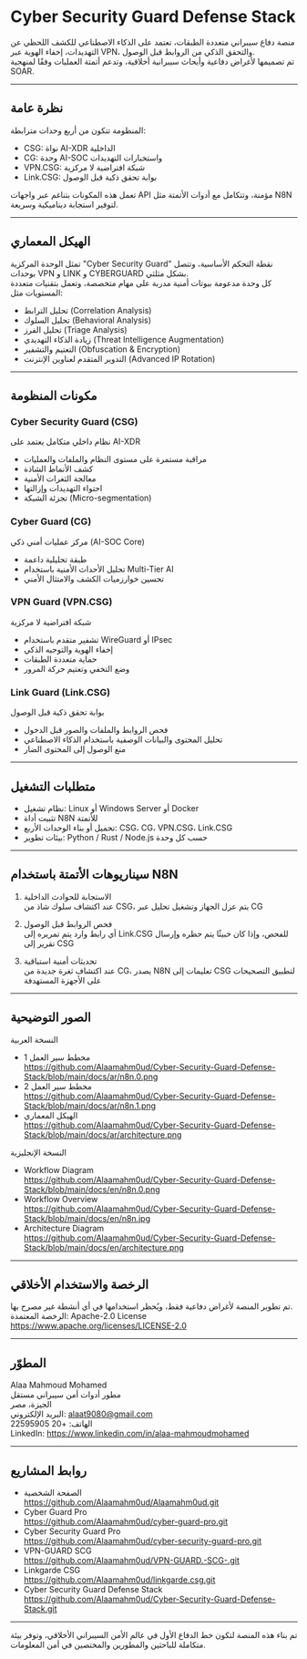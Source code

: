 # Cyber Security Guard Defense Stack

منصة دفاع سيبراني متعددة الطبقات، تعتمد على الذكاء الاصطناعي للكشف اللحظي عن التهديدات، إخفاء الهوية عبر VPN، والتحقق الذكي من الروابط قبل الوصول.  
تم تصميمها لأغراض دفاعية وأبحاث سيبرانية أخلاقية، وتدعم أتمتة العمليات وفقًا لمنهجية SOAR.

---

## نظرة عامة

المنظومة تتكون من أربع وحدات مترابطة:

- CSG: نواة AI-XDR الداخلية  
- CG: وحدة AI-SOC واستخبارات التهديدات  
- VPN.CSG: شبكة افتراضية لا مركزية  
- Link.CSG: بوابة تحقق ذكية قبل الوصول

تعمل هذه المكونات بتناغم عبر واجهات API مؤمنة، وتتكامل مع أدوات الأتمتة مثل N8N لتوفير استجابة ديناميكية وسريعة.

---

## الهيكل المعماري

تمثل الوحدة المركزية "Cyber Security Guard" نقطة التحكم الأساسية، وتتصل بوحدات VPN و LINK و CYBERGUARD بشكل مثلثي.  
كل وحدة مدعومة ببوتات أمنية مدربة على مهام متخصصة، وتعمل بتقنيات متعددة المستويات مثل:

- تحليل الترابط (Correlation Analysis)  
- تحليل السلوك (Behavioral Analysis)  
- تحليل الفرز (Triage Analysis)  
- زيادة الذكاء التهديدي (Threat Intelligence Augmentation)  
- التعتيم والتشفير (Obfuscation & Encryption)  
- التدوير المتقدم لعناوين الإنترنت (Advanced IP Rotation)

---

## مكونات المنظومة

### Cyber Security Guard (CSG)
نظام داخلي متكامل يعتمد على AI-XDR  
- مراقبة مستمرة على مستوى النظام والملفات والعمليات  
- كشف الأنماط الشاذة  
- معالجة الثغرات الأمنية  
- احتواء التهديدات وإزالتها  
- تجزئة الشبكة (Micro-segmentation)

### Cyber Guard (CG)
مركز عمليات أمني ذكي (AI-SOC Core)  
- طبقة تحليلية داعمة  
- تحليل الأحداث الأمنية باستخدام Multi-Tier AI  
- تحسين خوارزميات الكشف والامتثال الأمني

### VPN Guard (VPN.CSG)
شبكة افتراضية لا مركزية  
- تشفير متقدم باستخدام WireGuard أو IPsec  
- إخفاء الهوية والتوجيه الذكي  
- حماية متعددة الطبقات  
- وضع التخفي وتعتيم حركة المرور

### Link Guard (Link.CSG)
بوابة تحقق ذكية قبل الوصول  
- فحص الروابط والملفات والصور قبل الدخول  
- تحليل المحتوى والبيانات الوصفية باستخدام الذكاء الاصطناعي  
- منع الوصول إلى المحتوى الضار

---

## متطلبات التشغيل

- نظام تشغيل: Linux أو Windows Server أو Docker  
- تثبيت أداة N8N للأتمتة  
- تحميل أو بناء الوحدات الأربع: CSG، CG، VPN.CSG، Link.CSG  
- بيئات تطوير: Python / Rust / Node.js حسب كل وحدة

---

## سيناريوهات الأتمتة باستخدام N8N

1. الاستجابة للحوادث الداخلية  
   عند اكتشاف سلوك شاذ من CSG، يتم عزل الجهاز وتشغيل تحليل عبر CG

2. فحص الروابط قبل الوصول  
   أي رابط وارد يتم تمريره إلى Link.CSG للفحص، وإذا كان خبيثًا يتم حظره وإرسال تقرير إلى CSG

3. تحديثات أمنية استباقية  
   عند اكتشاف ثغرة جديدة من CG، يصدر N8N تعليمات إلى CSG لتطبيق التصحيحات على الأجهزة المستهدفة

---

## الصور التوضيحية

النسخة العربية  
- مخطط سير العمل 1  
  https://github.com/Alaamahm0ud/Cyber-Security-Guard-Defense-Stack/blob/main/docs/ar/n8n.0.png  
- مخطط سير العمل 2  
  https://github.com/Alaamahm0ud/Cyber-Security-Guard-Defense-Stack/blob/main/docs/ar/n8n.1.png  
- الهيكل المعماري  
  https://github.com/Alaamahm0ud/Cyber-Security-Guard-Defense-Stack/blob/main/docs/ar/architecture.png

النسخة الإنجليزية  
- Workflow Diagram  
  https://github.com/Alaamahm0ud/Cyber-Security-Guard-Defense-Stack/blob/main/docs/en/n8n.0.png  
- Workflow Overview  
  https://github.com/Alaamahm0ud/Cyber-Security-Guard-Defense-Stack/blob/main/docs/en/n8n.jpg  
- Architecture Diagram  
  https://github.com/Alaamahm0ud/Cyber-Security-Guard-Defense-Stack/blob/main/docs/en/architecture.png

---

## الرخصة والاستخدام الأخلاقي

تم تطوير المنصة لأغراض دفاعية فقط، ويُحظر استخدامها في أي أنشطة غير مصرح بها.  
الرخصة المعتمدة: Apache-2.0 License  
https://www.apache.org/licenses/LICENSE-2.0

---

## المطوّر

Alaa Mahmoud Mohamed  
مطور أدوات أمن سيبراني مستقل  
الجيزة، مصر  
البريد الإلكتروني: alaat9080@gmail.com  
الهاتف: +20 22595905  
LinkedIn: https://www.linkedin.com/in/alaa-mahmoudmohamed

---

## روابط المشاريع

- الصفحة الشخصية  
  https://github.com/Alaamahm0ud/Alaamahm0ud.git  
- Cyber Guard Pro  
  https://github.com/Alaamahm0ud/cyber-guard-pro.git  
- Cyber Security Guard Pro  
  https://github.com/Alaamahm0ud/cyber-security-guard-pro.git  
- VPN-GUARD SCG  
  https://github.com/Alaamahm0ud/VPN-GUARD.-SCG-.git  
- Linkgarde CSG  
  https://github.com/Alaamahm0ud/linkgarde.csg.git  
- Cyber Security Guard Defense Stack  
  https://github.com/Alaamahm0ud/Cyber-Security-Guard-Defense-Stack.git

---

تم بناء هذه المنصة لتكون خط الدفاع الأول في عالم الأمن السيبراني الأخلاقي، وتوفر بيئة متكاملة للباحثين والمطورين والمختصين في أمن المعلومات.
